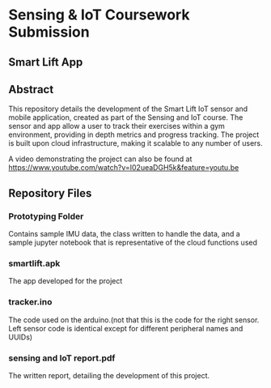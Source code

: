 # Sensing & IoT Coursework Submission
## Smart Lift App

## Abstract

This repository details the development of the Smart Lift IoT sensor and mobile application, created as part of the
Sensing and IoT course. The sensor and app allow a user to track their exercises within a gym environment,
providing in depth metrics and progress tracking. The project is built upon cloud infrastructure, making it
scalable to any number of users.

A video demonstrating the project can also be found at https://www.youtube.com/watch?v=I02ueaDGH5k&feature=youtu.be

## Repository Files
### Prototyping Folder
Contains sample IMU data, the class written to handle the data, and a sample jupyter notebook that is representative of the cloud functions used

### smartlift.apk
The app developed for the project

### tracker.ino
The code used on the arduino.(not that this is the code for the right sensor. Left sensor code is identical except for different peripheral names and UUIDs)

### sensing and IoT report.pdf
The written report, detailing the development of this project.
